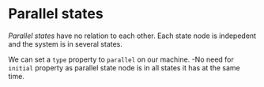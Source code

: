 # Parallel states

*Parallel states* have no relation to each other. Each state node is indepedent and the system is in several states. 

We can set a `type` property to `parallel` on our machine. 
-No need for `initial` property as parallel state node is in all states it has at the same time.